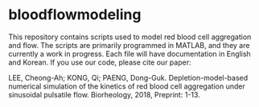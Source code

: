 # bloodflowmodeling
This repository contains scripts used to model red blood cell aggregation and flow. 
The scripts are primarily programmed in MATLAB, and they are currently a work in progress. 
Each file will have documentation in English and Korean. 
If you use our code, please cite our paper: 

LEE, Cheong-Ah; KONG, Qi; PAENG, Dong-Guk. Depletion-model-based numerical simulation of the kinetics of red blood cell aggregation under sinusoidal pulsatile flow. Biorheology, 2018, Preprint: 1-13.
